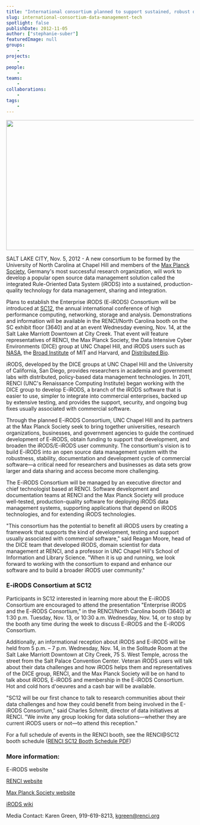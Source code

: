 ```yaml
---
title: "International consortium planned to support sustained, robust data management technology"
slug: international-consortium-data-management-tech
spotlight: false
publishDate: 2012-11-05
author: ["stephanie-suber"]
featuredImage: null
groups:
    - 
projects:
    - 
people:
    - 
teams: 
    - 
collaborations:
    - 
tags:
    - 
---
```

<img class=" wp-image-12067 alignleft" title="Event-E-iRODS-SC12" alt="" src="https://www.renci.org/wp-content/uploads/2012/11/Event-E-iRODS-SC121.jpg" width="640" height="349" />

SALT LAKE CITY, Nov. 5, 2012 - A new consortium to be formed by the University of North Carolina at Chapel Hill and members of the <a href="http://www.mpg.de/en">Max Planck Society</a>, Germany's most successful research organization, will work to develop a popular open source data management solution called the integrated Rule-Oriented Data System (iRODS) into a sustained, production-quality technology for data management, sharing and integration.

Plans to establish the Enterprise iRODS (E-iRODS) Consortium will be introduced at <a href="http://sc12.supercomputing.org">SC12</a>, the annual international conference of high performance computing, networking, storage and analysis. Demonstrations and information will be available in the RENCI/North Carolina booth on the SC exhibit floor (3640) and at an event Wednesday evening, Nov. 14, at the Salt Lake Marriott Downtown at City Creek. That event will feature representatives of RENCI, the Max Planck Society, the Data Intensive Cyber Environments (DICE) group at UNC Chapel Hill, and iRODS users such as <a href="http://www.nasa.gov">NASA</a>, the <a href="http://www.broadinstitute.org">Broad Institute</a> of MIT and Harvard, and <a href="http://www.distributedbio.com">Distributed Bio</a>.

iRODS, developed by the DICE groups at UNC Chapel Hill and the University of California, San Diego, provides researchers in academia and government labs with distributed, policy-based data management technologies. In 2011, RENCI (UNC's Renaissance Computing Institute) began working with the DICE group to develop E-iRODS, a branch of the iRODS software that is easier to use, simpler to integrate into commercial enterprises, backed up by extensive testing, and provides the support, security, and ongoing bug fixes usually associated with commercial software.

Through the planned E-iRODS Consortium, UNC Chapel Hill and its partners at the Max Planck Society seek to bring together universities, research organizations, businesses, and government agencies to guide the continued development of E-iRODS, obtain funding to support that development, and broaden the iRODS/E-iRODS user community. The consortium's vision is to build E-iRODS into an open source data management system with the robustness, stability, documentation and development cycle of commercial software—a critical need for researchers and businesses as data sets grow larger and data sharing and access become more challenging.

The E-iRODS Consortium will be managed by an executive director and chief technologist based at RENCI. Software development and documentation teams at RENCI and the Max Planck Society will produce well-tested, production-quality software for deploying iRODS data management systems, supporting applications that depend on iRODS technologies, and for extending iRODS technologies.

"This consortium has the potential to benefit all iRODS users by creating a framework that supports the kind of development, testing and support usually associated with commercial software," said Reagan Moore, head of the DICE team that developed iRODS, domain scientist for data management at RENCI, and a professor in UNC Chapel Hill's School of Information and Library Science. "When it is up and running, we look forward to working with the consortium to expand and enhance our software and to build a broader iRODS user community."
<h3>E-iRODS Consortium at SC12</h3>
Participants in SC12 interested in learning more about the E-iRODS Consortium are encouraged to attend the presentation "Enterprise iRODS and the E-iRODS Consortium," in the RENCI/North Carolina booth (3640) at 1:30 p.m. Tuesday, Nov. 13, or 10:30 a.m. Wednesday, Nov. 14, or to stop by the booth any time during the week to discuss E-iRODS and the E-iRODS Consortium.

Additionally, an informational reception about iRODS and E-iRODS will be held from 5 p.m. – 7 p.m. Wednesday, Nov. 14, in the Solitude Room at the Salt Lake Marriott Downtown at City Creek, 75 S. West Temple, across the street from the Salt Palace Convention Center. Veteran iRODS users will talk about their data challenges and how iRODS helps them and representatives of the DICE group, RENCI, and the Max Planck Society will be on hand to talk about iRODS, E-iRODS and membership in the E-iRODS Consortium. Hot and cold hors d'oeuvres and a cash bar will be available.

"SC12 will be our first chance to talk to research communities about their data challenges and how they could benefit from being involved in the E-iRODS Consortium," said Charles Schmitt, director of data initiatives at RENCI. "We invite any group looking for data solutions—whether they are current iRODS users or not—to attend this reception."

For a full schedule of events in the RENCI booth, see the RENCI@SC12 booth schedule (<a href="https://www.renci.org/wp-content/uploads/2012/11/RENCI-SC12-Schedule1.pdf">RENCI SC12 Booth Schedule PDF</a>)
<h3>More information:</h3>
E-iRODS website

<a href="https://www.renci.org">RENCI website</a>

<a href="http://www.mpg.de/en" target="_blank">Max Planck Society website</a>

<a href="http://irods.diceresearch.org" target="_blank">iRODS wiki</a>

Media Contact: Karen Green, 919-619-8213, <a href="mailto:kgreen@renci.org">kgreen@renci.org</a>
